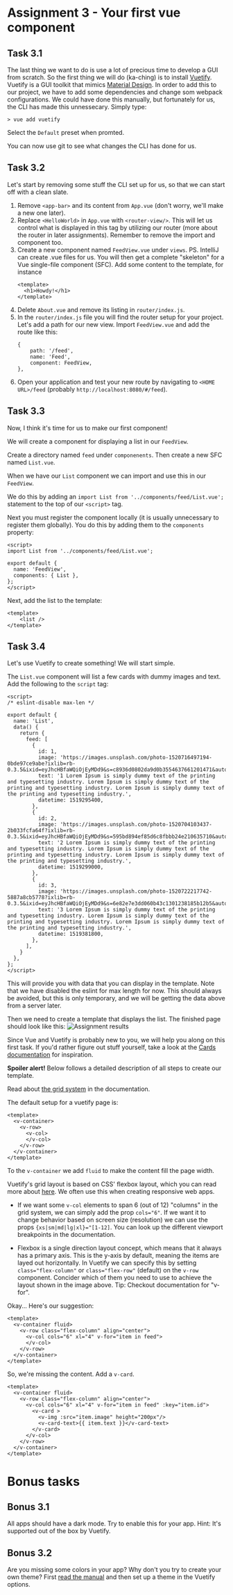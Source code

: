 Assignment 3 - Your first vue component
=======================================

Task 3.1
--------

The last thing we want to do is use a lot of precious time to develop a GUI from scratch. So the first thing we will do
(ka-ching) is to install [Vuetify](https://vuetifyjs.com/en/). Vuetify is a GUI toolkit that mimics [Material Design](https://material.io/design). In order to add this to our project, we have to add some dependencies and change som webpack configurations. We could have done this manually, but fortunately for us, the CLI has made this unnessecary. Simply type: 

```
> vue add vuetify
```

Select the `Default` preset when promted.

You can now use git to see what changes the CLI has done for us. 


Task 3.2
--------

Let's start by removing some stuff the CLI set up for us, so that we can start off with a clean slate. 

1. Remove `<app-bar>` and its content from `App.vue` (don't worry, we'll make a new one later). 
2. Replace `<HelloWorld>` in `App.vue` with `<router-view/>`. This will let us control what is displayed in this tag by utilizing our router (more about the router in later assignments). Remember to remove the import and component too. 
3. Create a new component named `FeedView.vue` under `views`. PS. IntelliJ can create .vue files for us. You will then get a complete "skeleton" for a Vue single-file component (SFC). Add some content to the template, for instance
    ```
    <template>
      <h1>Howdy!</h1>
    </template>
    ```
4. Delete `About.vue` and remove its listing in `router/index.js`.
5. In the `router/index.js` file you will find the router setup for your project. Let's add a path for our new view. Import `FeedView.vue` and add the route like this:
   ```
   {
       path: '/feed',
       name: 'Feed',
       component: FeedView,
   },
   ```
6. Open your application and test your new route by navigating to `<HOME URL>/feed` (probably `http://localhost:8080/#/feed`).


Task 3.3
--------

Now, I think it's time for us to make our first component!

We will create a component for displaying a list in our `FeedView`. 

Create a directory named `feed` under `componenents`. Then create a new SFC named `List.vue`. 

When we have our `List` component we can import and use this in our `FeedView`.

We do this by adding an `import List from '../components/feed/List.vue';` statement to the top of our `<script>` tag.

Next you must register the component locally (it is usually unnecessary to register them globally). You do this by 
adding them to the `components` property:

```
<script>
import List from '../components/feed/List.vue';

export default {
  name: 'FeedView',
  components: { List },
};
</script>
```

Next, add the list to the template: 
````
<template>
    <list />
</template>
````

Task 3.4
--------

Let's use Vuetify to create something! We will start simple.

The `List.vue` component will list a few cards with dummy images and text. Add the following to the `script` tag:

```
<script>
/* eslint-disable max-len */

export default {
  name: 'List',
  data() {
    return {
      feed: [
        {
          id: 1,
          image: 'https://images.unsplash.com/photo-1520716497194-0bde97ce9abe?ixlib=rb-0.3.5&ixid=eyJhcHBfaWQiOjEyMDd9&s=c8936d0802da9d0b3554637661201471&auto=format&fit=crop&w=701&q=80',
          text: '1 Lorem Ipsum is simply dummy text of the printing and typesetting industry. Lorem Ipsum is simply dummy text of the printing and typesetting industry. Lorem Ipsum is simply dummy text of the printing and typesetting industry.',
          datetime: 1519295400,
        },
        {
          id: 2,
          image: 'https://images.unsplash.com/photo-1520704103437-2b033fcfa64f?ixlib=rb-0.3.5&ixid=eyJhcHBfaWQiOjEyMDd9&s=595bd894ef85d6c8fbbb24e210635710&auto=format&fit=crop&w=564&q=80',
          text: '2 Lorem Ipsum is simply dummy text of the printing and typesetting industry. Lorem Ipsum is simply dummy text of the printing and typesetting industry. Lorem Ipsum is simply dummy text of the printing and typesetting industry.',
          datetime: 1519299000,
        },
        {
          id: 3,
          image: 'https://images.unsplash.com/photo-1520722217742-5887a8cb5778?ixlib=rb-0.3.5&ixid=eyJhcHBfaWQiOjEyMDd9&s=6e82e7e3dd060b43c1301238185b12b5&auto=format&fit=crop&w=634&q=80',
          text: '3 Lorem Ipsum is simply dummy text of the printing and typesetting industry. Lorem Ipsum is simply dummy text of the printing and typesetting industry. Lorem Ipsum is simply dummy text of the printing and typesetting industry.',
          datetime: 1519381800,
        },
      ],
    }
  },
};
</script>
```

This will provide you with data that you can display in the template. Note that we have disabled the eslint for max length for now. This should always be avoided, but this is only temporary, and we will be getting the data above from a server later.

Then we need to create a template that displays the list. The finished page should look like this:
![Assignment results](assignment-3.png)

Since Vue and Vuetify is probably new to you, we will help you along on this first task. If you'd rather
figure out stuff yourself, take a look at the [Cards documentation](https://vuetifyjs.com/en/components/cards) for
inspiration.

**Spoiler alert!** Below follows a detailed description of all steps to create our template.

Read about [the grid system](https://vuetifyjs.com/en/layout/grid) in the documentation.

The default setup for a vuetify page is:

```
<template>
  <v-container>
    <v-row>
      <v-col>
      </v-col>
    </v-row>
  </v-container>
</template>
```

To the `v-container` we add `fluid` to make the content fill the page width.

Vuetify's grid layout is based on CSS' flexbox layout, which you can read more about [here](https://css-tricks.com/snippets/css/a-guide-to-flexbox/). We often use this when creating responsive web apps. 

- If we want some `v-col` elements to span 6 (out of 12) "columns" in the grid system, we can simply add the prop `cols="6"`. If we want it to change behavior based on screen size (resolution) we can use the props `{xs|sm|md|lg|xl}="[1-12]`. You can look up the different viewport breakpoints in the documentation. 

- Flexbox is a single direction layout concept, which means that it always has a primary axis. This is the y-axis by default, meaning the items are layed out horizontally. In Vuetify we can specify this by setting `class="flex-column"` or `class="flex-row"` (default) on the `v-row` component. Concider which of them you need to use to achieve the layout shown in the image above. Tip: Checkout documentation for "v-for". 


Okay... Here's our suggestion:

```
<template>
  <v-container fluid>
    <v-row class="flex-column" align="center">
      <v-col cols="6" xl="4" v-for="item in feed">
      </v-col>
    </v-row>
  </v-container>
</template>
```

So, we're missing the content. Add a `v-card`.

```
<template>
  <v-container fluid>
    <v-row class="flex-column" align="center">
      <v-col cols="6" xl="4" v-for="item in feed" :key="item.id">
        <v-card >
          <v-img :src="item.image" height="200px"/>
          <v-card-text>{{ item.text }}</v-card-text>
        </v-card>
      </v-col>
    </v-row>
  </v-container>
</template>
```


Bonus tasks
===========

Bonus 3.1
---------

All apps should have a dark mode. Try to enable this for your app. Hint: It's supported out of the box by Vuetify. 

Bonus 3.2
---------

Are you missing some colors in your app? Why don't you try to create your own theme? First [read the manual](https://vuetifyjs.com/en/style/theme)
and then set up a theme in the Vuetify options.
